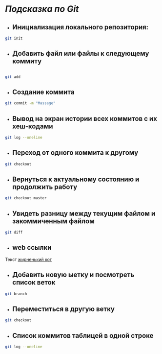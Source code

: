 # _Подсказка по Git_
* ## Инициализация локального репозитория:
```sh
git init
```
* ## Добавить файл или файлы к следующему коммиту
```sh

git add
```

* ## Cоздание коммита
```sh
git commit -m "Massage"
```
* ## Вывод на экран истории всех коммитов с их хеш-кодами
```sh
git log --oneline
```
* ## Переход от одного коммита к другому
```sh
git checkout
```
* ## Вернуться к актуальному состоянию и продолжить работу
```sh
git checkout master
```
* ## Увидеть разницу между текущим файлом и закоммиченным файлом
```sh
git diff
```
* ## web ссылки
Текст [жирненький кот](кот.jpg)

* ## Добавить новую ыетку и посмотреть список веток
```sh
git branch
```
* ## Переместиться в другую ветку 
```sh
git checkout
```
* ## Список коммитов таблицей в одной строке
```sh
git log --oneline 
```